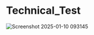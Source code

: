# Technical_Test
![Screenshot 2025-01-10 093145](https://github.com/user-attachments/assets/a8f92617-84d7-47a3-81e0-62ccd9e3de30)
